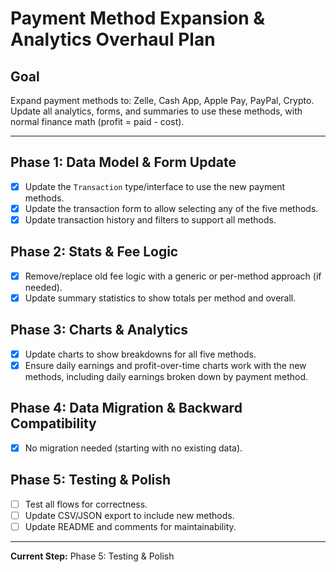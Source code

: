 # Payment Method Expansion & Analytics Overhaul Plan

## Goal
Expand payment methods to: Zelle, Cash App, Apple Pay, PayPal, Crypto. Update all analytics, forms, and summaries to use these methods, with normal finance math (profit = paid - cost).

---

## Phase 1: Data Model & Form Update
- [x] Update the `Transaction` type/interface to use the new payment methods.
- [x] Update the transaction form to allow selecting any of the five methods.
- [x] Update transaction history and filters to support all methods.

## Phase 2: Stats & Fee Logic
- [x] Remove/replace old fee logic with a generic or per-method approach (if needed).
- [x] Update summary statistics to show totals per method and overall.

## Phase 3: Charts & Analytics
- [x] Update charts to show breakdowns for all five methods.
- [x] Ensure daily earnings and profit-over-time charts work with the new methods, including daily earnings broken down by payment method.

## Phase 4: Data Migration & Backward Compatibility
- [x] No migration needed (starting with no existing data).

## Phase 5: Testing & Polish
- [ ] Test all flows for correctness.
- [ ] Update CSV/JSON export to include new methods.
- [ ] Update README and comments for maintainability.

---

**Current Step:** Phase 5: Testing & Polish 